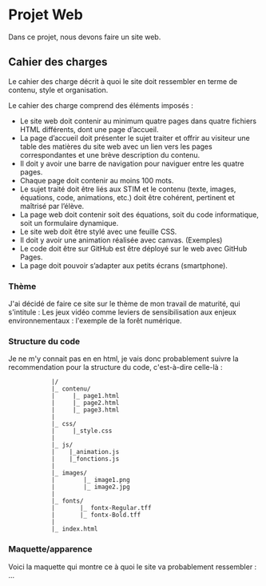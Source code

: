# Projet Web

Dans ce projet, nous devons faire un site web.

## Cahier des charges

Le cahier des charge décrit à quoi le site doit ressembler en terme de contenu, style et organisation.

Le cahier des charge comprend des éléments imposés :
- Le site web doit contenir au minimum quatre pages dans quatre fichiers HTML différents, dont une page d’accueil.
- La page d’accueil doit présenter le sujet traiter et offrir au visiteur une table des matières du site web avec un lien vers les pages correspondantes et une brève description du contenu.
- Il doit y avoir une barre de navigation pour naviguer entre les quatre pages.
- Chaque page doit contenir au moins 100 mots.
- Le sujet traité doit être liés aux STIM et le contenu (texte, images, équations, code, animations, etc.) doit être cohérent, pertinent et maîtrisé par l’élève.
- La page web doit contenir soit des équations, soit du code informatique, soit un formulaire dynamique.
- Le site web doit être stylé avec une feuille CSS.
- Il doit y avoir une animation réalisée avec canvas. (Exemples)
- Le code doit être sur GitHub est être déployé sur le web avec GitHub Pages.
- La page doit pouvoir s’adapter aux petits écrans (smartphone).

### Thème 

J'ai décidé de faire ce site sur le thème de mon travail de maturité, qui s'intitule : Les jeux vidéo comme leviers de sensibilisation aux enjeux environnementaux : l'exemple de la forêt numérique.

### Structure du code

Je ne m'y connait pas en en html, je vais donc probablement suivre la recommendation pour la structure du code, c'est-à-dire celle-là :
              
                |/
                |_ contenu/
                |     |_ page1.html
                |     |_ page2.html
                |     |_ page3.html
                |    
                |_ css/
                |     |_style.css
                |
                |_ js/
                |    |_animation.js
                |    |_fonctions.js
                |
                |_ images/
                |        |_ image1.png
                |        |_ image2.jpg
                |
                |_ fonts/
                |       |_ fontx-Regular.tff
                |       |_ fontx-Bold.tff
                |
                |_ index.html      

### Maquette/apparence

Voici la maquette qui montre ce à quoi le site va probablement ressembler : ...
